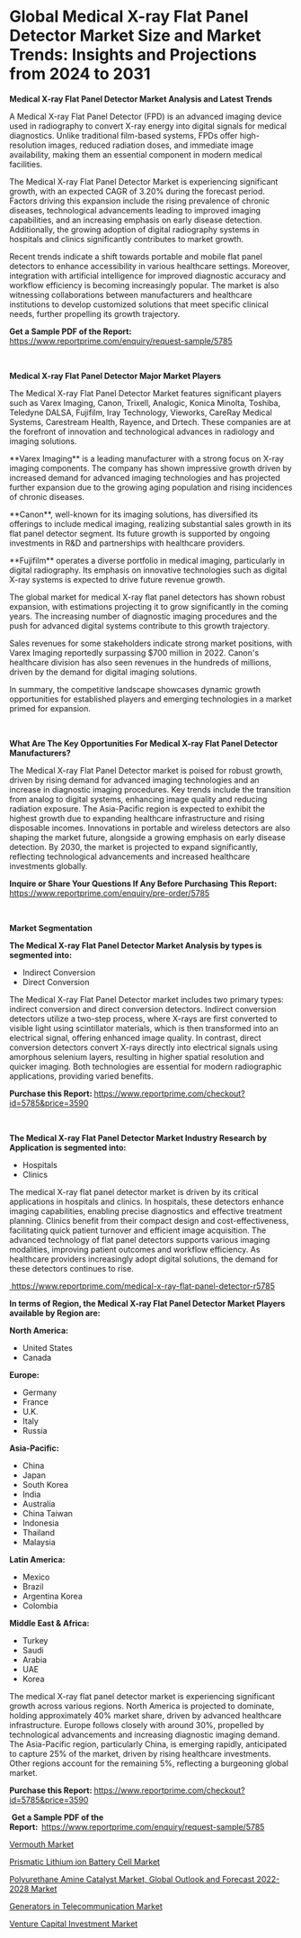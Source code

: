 <p><h1>Global Medical X-ray Flat Panel Detector Market Size and Market Trends: Insights and Projections from 2024 to 2031</h1></p><p><strong>Medical X-ray Flat Panel Detector Market Analysis and Latest Trends</strong></p>
<p><p>A Medical X-ray Flat Panel Detector (FPD) is an advanced imaging device used in radiography to convert X-ray energy into digital signals for medical diagnostics. Unlike traditional film-based systems, FPDs offer high-resolution images, reduced radiation doses, and immediate image availability, making them an essential component in modern medical facilities. </p><p>The Medical X-ray Flat Panel Detector Market is experiencing significant growth, with an expected CAGR of 3.20% during the forecast period. Factors driving this expansion include the rising prevalence of chronic diseases, technological advancements leading to improved imaging capabilities, and an increasing emphasis on early disease detection. Additionally, the growing adoption of digital radiography systems in hospitals and clinics significantly contributes to market growth. </p><p>Recent trends indicate a shift towards portable and mobile flat panel detectors to enhance accessibility in various healthcare settings. Moreover, integration with artificial intelligence for improved diagnostic accuracy and workflow efficiency is becoming increasingly popular. The market is also witnessing collaborations between manufacturers and healthcare institutions to develop customized solutions that meet specific clinical needs, further propelling its growth trajectory.</p></p>
<p><strong>Get a Sample PDF of the Report:&nbsp;</strong> <a href="https://www.reportprime.com/enquiry/request-sample/5785">https://www.reportprime.com/enquiry/request-sample/5785</a></p>
<p>&nbsp;</p>
<p><strong>Medical X-ray Flat Panel Detector Major Market Players</strong></p>
<p><p>The Medical X-ray Flat Panel Detector Market features significant players such as Varex Imaging, Canon, Trixell, Analogic, Konica Minolta, Toshiba, Teledyne DALSA, Fujifilm, Iray Technology, Vieworks, CareRay Medical Systems, Carestream Health, Rayence, and Drtech. These companies are at the forefront of innovation and technological advances in radiology and imaging solutions.</p><p>**Varex Imaging** is a leading manufacturer with a strong focus on X-ray imaging components. The company has shown impressive growth driven by increased demand for advanced imaging technologies and has projected further expansion due to the growing aging population and rising incidences of chronic diseases. </p><p>**Canon**, well-known for its imaging solutions, has diversified its offerings to include medical imaging, realizing substantial sales growth in its flat panel detector segment. Its future growth is supported by ongoing investments in R&D and partnerships with healthcare providers.</p><p>**Fujifilm** operates a diverse portfolio in medical imaging, particularly in digital radiography. Its emphasis on innovative technologies such as digital X-ray systems is expected to drive future revenue growth. </p><p>The global market for medical X-ray flat panel detectors has shown robust expansion, with estimations projecting it to grow significantly in the coming years. The increasing number of diagnostic imaging procedures and the push for advanced digital systems contribute to this growth trajectory.</p><p>Sales revenues for some stakeholders indicate strong market positions, with Varex Imaging reportedly surpassing $700 million in 2022. Canon's healthcare division has also seen revenues in the hundreds of millions, driven by the demand for digital imaging solutions. </p><p>In summary, the competitive landscape showcases dynamic growth opportunities for established players and emerging technologies in a market primed for expansion.</p></p>
<p>&nbsp;</p>
<p><strong>What Are The Key Opportunities For Medical X-ray Flat Panel Detector Manufacturers?</strong></p>
<p><p>The Medical X-ray Flat Panel Detector market is poised for robust growth, driven by rising demand for advanced imaging technologies and an increase in diagnostic imaging procedures. Key trends include the transition from analog to digital systems, enhancing image quality and reducing radiation exposure. The Asia-Pacific region is expected to exhibit the highest growth due to expanding healthcare infrastructure and rising disposable incomes. Innovations in portable and wireless detectors are also shaping the market future, alongside a growing emphasis on early disease detection. By 2030, the market is projected to expand significantly, reflecting technological advancements and increased healthcare investments globally.</p></p>
<p><strong>Inquire or Share Your Questions If Any Before Purchasing This Report:</strong> <a href="https://www.reportprime.com/enquiry/pre-order/5785">https://www.reportprime.com/enquiry/pre-order/5785</a></p>
<p>&nbsp;</p>
<p><strong>Market Segmentation</strong></p>
<p><strong>The Medical X-ray Flat Panel Detector Market Analysis by types is segmented into:</strong></p>
<p><ul><li>Indirect Conversion</li><li>Direct Conversion</li></ul></p>
<p><p>The Medical X-ray Flat Panel Detector market includes two primary types: indirect conversion and direct conversion detectors. Indirect conversion detectors utilize a two-step process, where X-rays are first converted to visible light using scintillator materials, which is then transformed into an electrical signal, offering enhanced image quality. In contrast, direct conversion detectors convert X-rays directly into electrical signals using amorphous selenium layers, resulting in higher spatial resolution and quicker imaging. Both technologies are essential for modern radiographic applications, providing varied benefits.</p></p>
<p><strong>Purchase this Report:&nbsp;</strong><a href="https://www.reportprime.com/checkout?id=5785&price=3590">https://www.reportprime.com/checkout?id=5785&price=3590</a></p>
<p>&nbsp;</p>
<p><strong>The Medical X-ray Flat Panel Detector Market Industry Research by Application is segmented into:</strong></p>
<p><ul><li>Hospitals</li><li>Clinics</li></ul></p>
<p><p>The medical X-ray flat panel detector market is driven by its critical applications in hospitals and clinics. In hospitals, these detectors enhance imaging capabilities, enabling precise diagnostics and effective treatment planning. Clinics benefit from their compact design and cost-effectiveness, facilitating quick patient turnover and efficient image acquisition. The advanced technology of flat panel detectors supports various imaging modalities, improving patient outcomes and workflow efficiency. As healthcare providers increasingly adopt digital solutions, the demand for these detectors continues to rise.</p></p>
<p><a href="https://www.reportprime.com/medical-x-ray-flat-panel-detector-r5785">&nbsp;https://www.reportprime.com/medical-x-ray-flat-panel-detector-r5785</a></p>
<p><strong>In terms of Region, the Medical X-ray Flat Panel Detector Market Players available by Region are:</strong></p>
<p>
    <p> <strong> North America: </strong>
        <ul>
            <li>United States</li>
            <li>Canada</li>
        </ul>
        </p> 
    <p> <strong> Europe: </strong>
        <ul>
            <li>Germany</li>
            <li>France</li>
            <li>U.K.</li>
            <li>Italy</li>
            <li>Russia</li>
        </ul>
        </p> 
    <p> <strong> Asia-Pacific: </strong>
        <ul>
            <li>China</li>
            <li>Japan</li>
            <li>South Korea</li>
            <li>India</li>
            <li>Australia</li>
            <li>China Taiwan</li>
            <li>Indonesia</li>
            <li>Thailand</li>
            <li>Malaysia</li>
        </ul>
        </p> 
    <p> <strong> Latin America: </strong>
        <ul>
            <li>Mexico</li>
            <li>Brazil</li>
            <li>Argentina Korea</li>
            <li>Colombia</li>
        </ul>
        </p> 
    <p> <strong> Middle East & Africa: </strong>
        <ul>
            <li>Turkey</li>
            <li>Saudi</li>
            <li>Arabia</li>
            <li>UAE</li>
            <li>Korea</li>
        </ul>
    </p>
    </p>
<p><p>The medical X-ray flat panel detector market is experiencing significant growth across various regions. North America is projected to dominate, holding approximately 40% market share, driven by advanced healthcare infrastructure. Europe follows closely with around 30%, propelled by technological advancements and increasing diagnostic imaging demand. The Asia-Pacific region, particularly China, is emerging rapidly, anticipated to capture 25% of the market, driven by rising healthcare investments. Other regions account for the remaining 5%, reflecting a burgeoning global market.</p></p>
<p><strong>Purchase this Report: </strong><a href="https://www.reportprime.com/checkout?id=5785&price=3590">https://www.reportprime.com/checkout?id=5785&price=3590</a></p>
<p>&nbsp;<strong>Get a Sample PDF of the Report:&nbsp;&nbsp;</strong><a href="https://www.reportprime.com/enquiry/request-sample/5785">https://www.reportprime.com/enquiry/request-sample/5785</a></p>
<p><strong></strong></p>
<p><p><a href="https://www.linkedin.com/pulse/vermouth-market-trends-regional-insights-forecasted-period-from-2cixf?trackingId=hV%2F7Gmg1SFSbcct%2FSEOEIA%3D%3D">Vermouth Market</a></p><p><a href="https://github.com/KamrulHadi87/Market-Research-Report-List-1/blob/main/prismatic-lithium-ion-battery-cell-market.md">Prismatic Lithium ion Battery Cell Market</a></p><p><a href="https://medium.com/@lorenzobode/the-market-for-polyurethane-amine-catalyst-market-global-outlook-and-forecast-2022-2028-market-a567334db985">Polyurethane Amine Catalyst Market, Global Outlook and Forecast 2022-2028 Market</a></p><p><a href="https://issuu.com/reportprime-2/docs/generators-in-telecommunication-mar_74843da5576c40">Generators in Telecommunication Market</a></p><p><a href="https://www.linkedin.com/pulse/global-venture-capital-investment-market-opportunities-forecast-9grcf?trackingId=U2YTpYteTf2vtjNWKnLQLA%3D%3D">Venture Capital Investment Market</a></p></p>